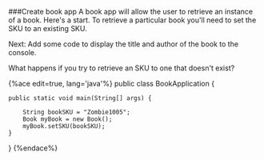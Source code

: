 <!--djw:done-->
###Create book app
A book app will allow the user to retrieve an instance of a book. Here's a start. To retrieve a particular book you'll need to set the SKU to an existing SKU. 

Next: Add some code to display the title and author of the book to the console.

What happens if you try to retrieve an SKU to one that doesn't exist? 

{%ace edit=true, lang='java'%}
public class BookApplication {

	public static void main(String[] args) {
	
		String bookSKU = "Zombie1005";
		Book myBook = new Book();
		myBook.setSKU(bookSKU);
	}
}
{%endace%}